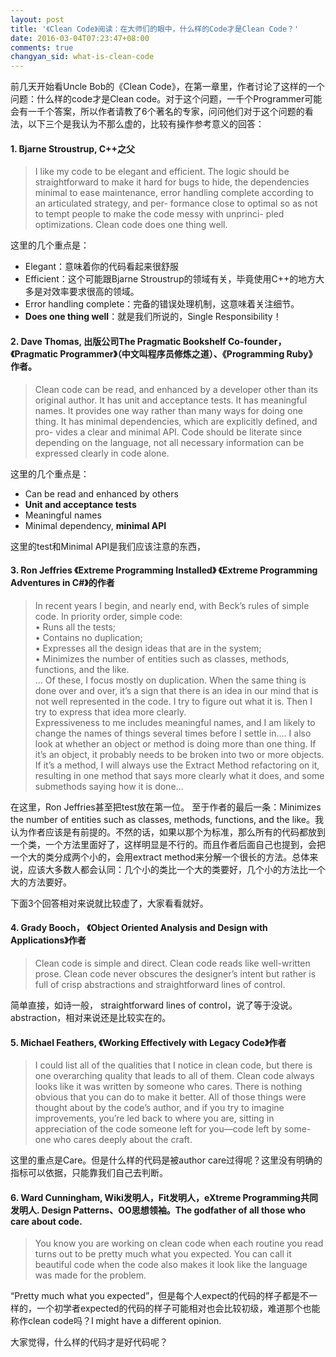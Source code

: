 ```yaml
---
layout: post
title: '《Clean Code》阅读：在大师们的眼中，什么样的Code才是Clean Code？'
date: 2016-03-04T07:23:47+08:00
comments: true
changyan_sid: what-is-clean-code
---
```



前几天开始看Uncle Bob的《Clean Code》，在第一章里，作者讨论了这样的一个问题：什么样的code才是Clean code。对于这个问题，一千个Programmer可能会有一千个答案，所以作者请教了6个著名的专家，问问他们对于这个问题的看法，以下三个是我认为不那么虚的，比较有操作参考意义的回答：  

#### 1. Bjarne Stroustrup, C++之父

> I like my code to be elegant and efficient. The logic should be straightforward to make it hard for bugs to hide, the dependencies minimal to ease maintenance, error handling complete according to an articulated strategy, and per- formance close to optimal so as not to tempt people to make the code messy with unprinci- pled optimizations. Clean code does one thing well.  

这里的几个重点是：

- Elegant：意味着你的代码看起来很舒服
- Efficient：这个可能跟Bjarne Stroustrup的领域有关，毕竟使用C++的地方大多是对效率要求很高的领域。
- Error handling complete：完备的错误处理机制，这意味着关注细节。
- **Does one thing well**：就是我们所说的，Single Responsibility！

#### 2. Dave Thomas, 出版公司The Pragmatic Bookshelf Co-founder，《Pragmatic Programmer》（中文叫程序员修炼之道）、《Programming Ruby》作者。

> Clean code can be read, and enhanced by a developer other than its original author. It has unit and acceptance tests. It has meaningful names. It provides one way rather than many ways for doing one thing. It has minimal dependencies, which are explicitly defined, and pro- vides a clear and minimal API. Code should be literate since depending on the language, not all necessary information can be expressed clearly in code alone.  

这里的几个重点是：

- Can be read and enhanced by others
- **Unit and acceptance tests**
- Meaningful names
- Minimal dependency, **minimal API**

这里的test和Minimal API是我们应该注意的东西，

#### 3. Ron Jeffries 《Extreme Programming Installed》 《Extreme Programming Adventures in C#》的作者

> In recent years I begin, and nearly end, with Beck’s rules of simple code. In priority order, simple code:  
• Runs all the tests;  
• Contains no duplication;  
• Expresses all the design ideas that are in the system;  
• Minimizes the number of entities such as classes, methods, functions, and the like.  
... Of these, I focus mostly on duplication. When the same thing is done over and over, it’s a sign that there is an idea in our mind that is not well represented in the code. I try to figure out what it is. Then I try to express that idea more clearly.  
Expressiveness to me includes meaningful names, and I am likely to change the names of things several times before I settle in.... I also look at whether an object or method is doing more than one thing. If it’s an object, it probably needs to be broken into two or more objects. If it’s a method, I will always use the Extract Method refactoring on it, resulting in one method that says more clearly what it does, and some submethods saying how it is done...  

在这里，Ron Jeffries甚至把test放在第一位。
至于作者的最后一条：Minimizes the number of entities such as classes, methods, functions, and the like。我认为作者应该是有前提的。不然的话，如果以那个为标准，那么所有的代码都放到一个类，一个方法里面好了，这样明显是不行的。而且作者后面自己也提到，会把一个大的类分成两个小的，会用extract method来分解一个很长的方法。总体来说，应该大多数人都会认同：几个小的类比一个大的类要好，几个小的方法比一个大的方法要好。

下面3个回答相对来说就比较虚了，大家看看就好。

#### 4. Grady Booch， 《Object Oriented Analysis and Design with Applications》作者

> Clean code is simple and direct. Clean code reads like well-written prose. Clean code never obscures the designer’s intent but rather is full of crisp abstractions and straightforward lines of control.  

简单直接，如诗一般， straightforward lines of control，说了等于没说。abstraction，相对来说还是比较实在的。

#### 5. Michael Feathers, 《Working Effectively with Legacy Code》作者

> I could list all of the qualities that I notice in clean code, but there is one overarching quality that leads to all of them. Clean code always looks like it was written by someone who cares. There is nothing obvious that you can do to make it better. All of those things were thought about by the code’s author, and if you try to imagine improvements, you’re led back to where you are, sitting in appreciation of the code someone left for you—code left by some- one who cares deeply about the craft.

这里的重点是Care。但是什么样的代码是被author care过得呢？这里没有明确的指标可以依据，只能靠我们自己去判断。

#### 6. Ward Cunningham, Wiki发明人，Fit发明人，eXtreme Programming共同发明人. Design Patterns、OO思想领袖。The godfather of all those who care about code.

> You know you are working on clean code when each routine you read turns out to be pretty much what you expected. You can call it beautiful code when the code also makes it look like the language was made for the problem.

“Pretty much what you expected”，但是每个人expect的代码的样子都是不一样的，一个初学者expected的代码的样子可能相对也会比较初级，难道那个也能称作clean code吗？I might have a different opinion.

大家觉得，什么样的代码才是好代码呢？
